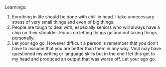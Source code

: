 Learnings:
1) Evrything in life should be done with chill in head. I take unnecessary stress of very small things and even of big things.
2) People are tough to deal with, especially seniors who will always have a chip on their shoulder. Focus on letting things go and not taking things personally.
3) Let your ego go. However difficult a person is remember that you don't have to assume that you are better than them in any way. Vinit may have questioned my writing or language skills but in the end I let this get to my head and produced an output that was worse off. Let your ego go. 
